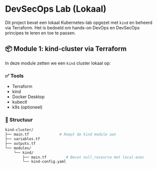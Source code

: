 # DevSecOps Lab (Lokaal)

Dit project bevat een lokaal Kubernetes-lab opgezet met `kind` en beheerd via Terraform. Het is bedoeld om hands-on DevOps en DevSecOps principes te leren en toe te passen.

## 📦 Module 1: kind-cluster via Terraform

In deze module zetten we een `kind` cluster lokaal op:

### ✅ Tools

- Terraform
- kind
- Docker Desktop
- kubectl
- k9s (optioneel)

### 📁 Structuur

```bash
kind-cluster/
├── main.tf              # Roept de kind module aan
├── variables.tf
├── outputs.tf
└── modules/
    └── kind/
        ├── main.tf         # Bevat null_resource met local-exec
        └── kind-config.yaml

